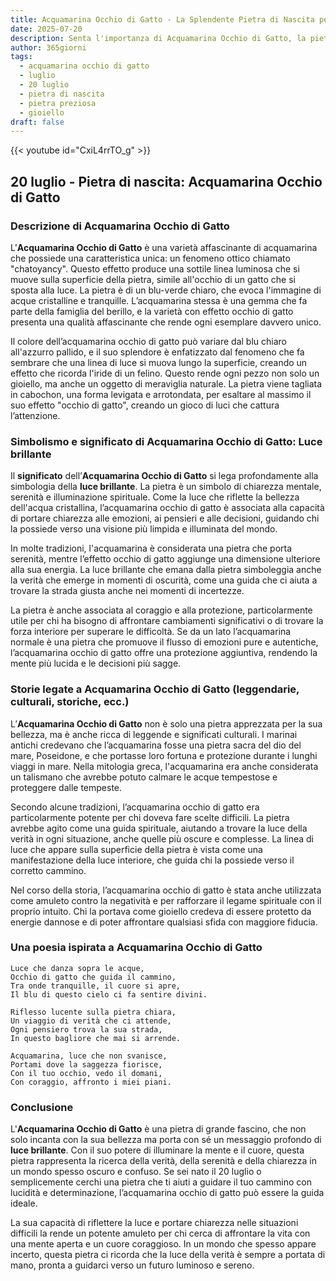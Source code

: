 ```yaml
---
title: Acquamarina Occhio di Gatto - La Splendente Pietra di Nascita per 20 luglio
date: 2025-07-20
description: Senta l'importanza di Acquamarina Occhio di Gatto, la pietra di nascita di 20 luglio che simboleggia Luce brillante. Lasci che la sua bellezza e il suo significato illuminino la sua giornata.
author: 365giorni
tags:
  - acquamarina occhio di gatto
  - luglio
  - 20 luglio
  - pietra di nascita
  - pietra preziosa
  - gioiello
draft: false
---
```


{{< youtube id="CxiL4rrTO_g" >}}

## 20 luglio - Pietra di nascita: Acquamarina Occhio di Gatto

### Descrizione di Acquamarina Occhio di Gatto

L'**Acquamarina Occhio di Gatto** è una varietà affascinante di acquamarina che possiede una caratteristica unica: un fenomeno ottico chiamato "chatoyancy". Questo effetto produce una sottile linea luminosa che si muove sulla superficie della pietra, simile all'occhio di un gatto che si sposta alla luce. La pietra è di un blu-verde chiaro, che evoca l'immagine di acque cristalline e tranquille. L’acquamarina stessa è una gemma che fa parte della famiglia del berillo, e la varietà con effetto occhio di gatto presenta una qualità affascinante che rende ogni esemplare davvero unico.

Il colore dell’acquamarina occhio di gatto può variare dal blu chiaro all'azzurro pallido, e il suo splendore è enfatizzato dal fenomeno che fa sembrare che una linea di luce si muova lungo la superficie, creando un effetto che ricorda l'iride di un felino. Questo rende ogni pezzo non solo un gioiello, ma anche un oggetto di meraviglia naturale. La pietra viene tagliata in cabochon, una forma levigata e arrotondata, per esaltare al massimo il suo effetto "occhio di gatto", creando un gioco di luci che cattura l’attenzione.

### Simbolismo e significato di Acquamarina Occhio di Gatto: Luce brillante

Il **significato** dell’**Acquamarina Occhio di Gatto** si lega profondamente alla simbologia della **luce brillante**. La pietra è un simbolo di chiarezza mentale, serenità e illuminazione spirituale. Come la luce che riflette la bellezza dell'acqua cristallina, l’acquamarina occhio di gatto è associata alla capacità di portare chiarezza alle emozioni, ai pensieri e alle decisioni, guidando chi la possiede verso una visione più limpida e illuminata del mondo.

In molte tradizioni, l'acquamarina è considerata una pietra che porta serenità, mentre l’effetto occhio di gatto aggiunge una dimensione ulteriore alla sua energia. La luce brillante che emana dalla pietra simboleggia anche la verità che emerge in momenti di oscurità, come una guida che ci aiuta a trovare la strada giusta anche nei momenti di incertezze.

La pietra è anche associata al coraggio e alla protezione, particolarmente utile per chi ha bisogno di affrontare cambiamenti significativi o di trovare la forza interiore per superare le difficoltà. Se da un lato l’acquamarina normale è una pietra che promuove il flusso di emozioni pure e autentiche, l’acquamarina occhio di gatto offre una protezione aggiuntiva, rendendo la mente più lucida e le decisioni più sagge.

### Storie legate a Acquamarina Occhio di Gatto (leggendarie, culturali, storiche, ecc.)

L’**Acquamarina Occhio di Gatto** non è solo una pietra apprezzata per la sua bellezza, ma è anche ricca di leggende e significati culturali. I marinai antichi credevano che l’acquamarina fosse una pietra sacra del dio del mare, Poseidone, e che portasse loro fortuna e protezione durante i lunghi viaggi in mare. Nella mitologia greca, l'acquamarina era anche considerata un talismano che avrebbe potuto calmare le acque tempestose e proteggere dalle tempeste.

Secondo alcune tradizioni, l’acquamarina occhio di gatto era particolarmente potente per chi doveva fare scelte difficili. La pietra avrebbe agito come una guida spirituale, aiutando a trovare la luce della verità in ogni situazione, anche quelle più oscure e complesse. La linea di luce che appare sulla superficie della pietra è vista come una manifestazione della luce interiore, che guida chi la possiede verso il corretto cammino.

Nel corso della storia, l’acquamarina occhio di gatto è stata anche utilizzata come amuleto contro la negatività e per rafforzare il legame spirituale con il proprio intuito. Chi la portava come gioiello credeva di essere protetto da energie dannose e di poter affrontare qualsiasi sfida con maggiore fiducia.

### Una poesia ispirata a Acquamarina Occhio di Gatto

```
Luce che danza sopra le acque,  
Occhio di gatto che guida il cammino,  
Tra onde tranquille, il cuore si apre,  
Il blu di questo cielo ci fa sentire divini.

Riflesso lucente sulla pietra chiara,  
Un viaggio di verità che ci attende,  
Ogni pensiero trova la sua strada,  
In questo bagliore che mai si arrende.

Acquamarina, luce che non svanisce,  
Portami dove la saggezza fiorisce,  
Con il tuo occhio, vedo il domani,  
Con coraggio, affronto i miei piani.
```

### Conclusione

L'**Acquamarina Occhio di Gatto** è una pietra di grande fascino, che non solo incanta con la sua bellezza ma porta con sé un messaggio profondo di **luce brillante**. Con il suo potere di illuminare la mente e il cuore, questa pietra rappresenta la ricerca della verità, della serenità e della chiarezza in un mondo spesso oscuro e confuso. Se sei nato il 20 luglio o semplicemente cerchi una pietra che ti aiuti a guidare il tuo cammino con lucidità e determinazione, l’acquamarina occhio di gatto può essere la guida ideale.

La sua capacità di riflettere la luce e portare chiarezza nelle situazioni difficili la rende un potente amuleto per chi cerca di affrontare la vita con una mente aperta e un cuore coraggioso. In un mondo che spesso appare incerto, questa pietra ci ricorda che la luce della verità è sempre a portata di mano, pronta a guidarci verso un futuro luminoso e sereno.